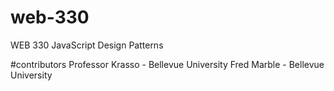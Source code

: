 # web-330
WEB 330 JavaScript Design Patterns

#contributors Professor Krasso - Bellevue University Fred Marble - Bellevue University

